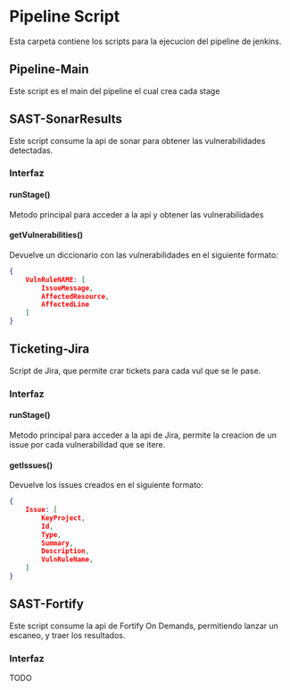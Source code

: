 # Pipeline Script
Esta carpeta contiene los scripts para la ejecucion del pipeline de jenkins.

## Pipeline-Main
Este script es el main del pipeline el cual crea cada stage


## SAST-SonarResults
Este script consume la api de sonar para obtener las vulnerabilidades detectadas.

### Interfaz
#### runStage()
Metodo principal para acceder a la api y obtener las vulnerabilidades

#### getVulnerabilities()
Devuelve un diccionario con las vulnerabilidades en el siguiente formato:
```JSON
{
	VulnRuleNAME: [
		IssueMessage,
		AffectedResource,
		AffectedLine		
	]
}
```
## Ticketing-Jira
Script de Jira, que permite crar tickets para cada vul que se le pase.

### Interfaz
#### runStage()
Metodo principal para acceder a la api de Jira, permite la creacion de un issue por cada vulnerabilidad que se itere.

#### getIssues()
Devuelve los issues creados en el siguiente formato:
```JSON
{
	Issue: [
		KeyProject,
		Id,
		Type,
		Summary,
		Description,
		VulnRuleName,
	]
}
```

## SAST-Fortify
Este script consume la api de Fortify On Demands, permitiendo lanzar un escaneo, y traer los resultados.

### Interfaz
TODO